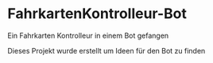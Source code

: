 # FahrkartenKontrolleur-Bot
Ein Fahrkarten Kontrolleur in einem Bot gefangen

Dieses Projekt wurde erstellt um Ideen für den Bot zu finden
